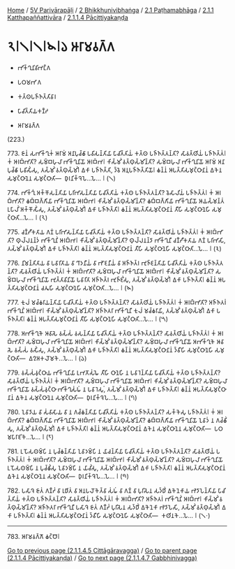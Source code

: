 
[Home](/) / [5V Parivārapāḷi](../../../../../5V.md) / [2 Bhikkhunivibhaṅga](../../../../2.md) / [2.1 Paṭhamabhāga](../../../2.1.md) / [2.1.1 Katthapaññattivāra](../../2.1.1.md) / [2.1.1.4 Pācittiyakaṇḍa](../2.1.1.4.md)

# 𑁨𑁇𑁧𑁇𑁧𑁇𑁪𑁇𑁬 𑀆𑀭𑀸𑀫𑀯𑀕𑁆𑀕

* 𑀪𑀺𑀓𑁆𑀔𑀼𑀦𑀺𑀯𑀺𑀪𑀗𑁆𑀕

* 𑀧𑀞𑀫𑀪𑀸𑀕

* 𑀓𑀢𑁆𑀣𑀧𑀜𑁆𑀜𑀢𑁆𑀢𑀺𑀯𑀸𑀭

* 𑀧𑀸𑀘𑀺𑀢𑁆𑀢𑀺𑀬𑀓𑀡𑁆𑀟

* 𑀆𑀭𑀸𑀫𑀯𑀕𑁆𑀕

(223.)

773\. 𑀚𑀸𑀦𑀁 𑀲𑀪𑀺𑀓𑁆𑀔𑀼𑀓𑀁 𑀆𑀭𑀸𑀫𑀁 𑀅𑀦𑀸𑀧𑀼𑀘𑁆𑀙𑀸 𑀧𑀯𑀺𑀲𑀦𑁆𑀢𑀺𑀬𑀸 𑀧𑀸𑀘𑀺𑀢𑁆𑀢𑀺𑀬𑀁 𑀓𑀢𑁆𑀣 𑀧𑀜𑁆𑀜𑀢𑁆𑀢𑀦𑁆𑀢𑀺? 𑀲𑀸𑀯𑀢𑁆𑀣𑀺𑀬𑀁 𑀧𑀜𑁆𑀜𑀢𑁆𑀢𑀁𑁇 𑀓𑀁 𑀆𑀭𑀩𑁆𑀪𑀸𑀢𑀺? 𑀲𑀫𑁆𑀩𑀳𑀼𑀮𑀸 𑀪𑀺𑀓𑁆𑀔𑀼𑀦𑀺𑀬𑁄 𑀆𑀭𑀩𑁆𑀪𑁇 𑀓𑀺𑀲𑁆𑀫𑀺𑀁 𑀯𑀢𑁆𑀣𑀼𑀲𑁆𑀫𑀺𑀦𑁆𑀢𑀺? 𑀲𑀫𑁆𑀩𑀳𑀼𑀮𑀸 𑀪𑀺𑀓𑁆𑀔𑀼𑀦𑀺𑀬𑁄 𑀆𑀭𑀸𑀫𑀁 𑀅𑀦𑀸𑀧𑀼𑀘𑁆𑀙𑀸 𑀧𑀯𑀺𑀲𑀺𑀁𑀲𑀼, 𑀢𑀲𑁆𑀫𑀺𑀁 𑀯𑀢𑁆𑀣𑀼𑀲𑁆𑀫𑀺𑀁𑁇 𑀏𑀓𑀸 𑀧𑀜𑁆𑀜𑀢𑁆𑀢𑀺, 𑀤𑁆𑀯𑁂 𑀅𑀦𑀼𑀧𑀜𑁆𑀜𑀢𑁆𑀢𑀺𑀬𑁄𑁇 𑀙𑀦𑁆𑀦𑀁 𑀆𑀧𑀢𑁆𑀢𑀺𑀲𑀫𑀼𑀝𑁆𑀞𑀸𑀦𑀸𑀦𑀁 𑀏𑀓𑁂𑀦 𑀲𑀫𑀼𑀝𑁆𑀞𑀸𑀦𑁂𑀦 𑀲𑀫𑀼𑀝𑁆𑀞𑀸𑀢𑀺—  𑀥𑀼𑀭𑀦𑀺𑀓𑁆𑀔𑁂𑀧𑁂…𑀧𑁂… 𑁇 (𑁧)

774\. 𑀪𑀺𑀓𑁆𑀔𑀼𑀁 𑀅𑀓𑁆𑀓𑁄𑀲𑀦𑁆𑀢𑀺𑀬𑀸 𑀧𑀭𑀺𑀪𑀸𑀲𑀦𑁆𑀢𑀺𑀬𑀸 𑀧𑀸𑀘𑀺𑀢𑁆𑀢𑀺𑀬𑀁 𑀓𑀢𑁆𑀣 𑀧𑀜𑁆𑀜𑀢𑁆𑀢𑀦𑁆𑀢𑀺? 𑀯𑁂𑀲𑀸𑀮𑀺𑀬𑀁 𑀧𑀜𑁆𑀜𑀢𑁆𑀢𑀁𑁇 𑀓𑀁 𑀆𑀭𑀩𑁆𑀪𑀸𑀢𑀺? 𑀙𑀩𑁆𑀩𑀕𑁆𑀕𑀺𑀬𑀸 𑀪𑀺𑀓𑁆𑀔𑀼𑀦𑀺𑀬𑁄 𑀆𑀭𑀩𑁆𑀪𑁇 𑀓𑀺𑀲𑁆𑀫𑀺𑀁 𑀯𑀢𑁆𑀣𑀼𑀲𑁆𑀫𑀺𑀦𑁆𑀢𑀺? 𑀙𑀩𑁆𑀩𑀕𑁆𑀕𑀺𑀬𑀸 𑀪𑀺𑀓𑁆𑀔𑀼𑀦𑀺𑀬𑁄 𑀆𑀬𑀲𑁆𑀫𑀦𑁆𑀢𑀁 𑀉𑀧𑀸𑀮𑀺𑀁 𑀅𑀓𑁆𑀓𑁄𑀲𑀺𑀁𑀲𑀼, 𑀢𑀲𑁆𑀫𑀺𑀁 𑀯𑀢𑁆𑀣𑀼𑀲𑁆𑀫𑀺𑀁𑁇 𑀏𑀓𑀸 𑀧𑀜𑁆𑀜𑀢𑁆𑀢𑀺𑁇 𑀙𑀦𑁆𑀦𑀁 𑀆𑀧𑀢𑁆𑀢𑀺𑀲𑀫𑀼𑀝𑁆𑀞𑀸𑀦𑀸𑀦𑀁 𑀢𑀻𑀳𑀺 𑀲𑀫𑀼𑀝𑁆𑀞𑀸𑀦𑁂𑀳𑀺 𑀲𑀫𑀼𑀝𑁆𑀞𑀸𑀢𑀺…𑀧𑁂… 𑁇 (𑁨)

775\. 𑀘𑀡𑁆𑀟𑀻𑀓𑀢𑀸𑀬 𑀕𑀡𑀁 𑀧𑀭𑀺𑀪𑀸𑀲𑀦𑁆𑀢𑀺𑀬𑀸 𑀧𑀸𑀘𑀺𑀢𑁆𑀢𑀺𑀬𑀁 𑀓𑀢𑁆𑀣 𑀧𑀜𑁆𑀜𑀢𑁆𑀢𑀦𑁆𑀢𑀺? 𑀲𑀸𑀯𑀢𑁆𑀣𑀺𑀬𑀁 𑀧𑀜𑁆𑀜𑀢𑁆𑀢𑀁𑁇 𑀓𑀁 𑀆𑀭𑀩𑁆𑀪𑀸𑀢𑀺? 𑀣𑀼𑀮𑁆𑀮𑀦𑀦𑁆𑀤𑀁 𑀪𑀺𑀓𑁆𑀔𑀼𑀦𑀺𑀁 𑀆𑀭𑀩𑁆𑀪𑁇 𑀓𑀺𑀲𑁆𑀫𑀺𑀁 𑀯𑀢𑁆𑀣𑀼𑀲𑁆𑀫𑀺𑀦𑁆𑀢𑀺? 𑀣𑀼𑀮𑁆𑀮𑀦𑀦𑁆𑀤𑀸 𑀪𑀺𑀓𑁆𑀔𑀼𑀦𑀻 𑀘𑀡𑁆𑀟𑀻𑀓𑀢𑀸𑀬 𑀕𑀡𑀁 𑀧𑀭𑀺𑀪𑀸𑀲𑀺, 𑀢𑀲𑁆𑀫𑀺𑀁 𑀯𑀢𑁆𑀣𑀼𑀲𑁆𑀫𑀺𑀁𑁇 𑀏𑀓𑀸 𑀧𑀜𑁆𑀜𑀢𑁆𑀢𑀺𑁇 𑀙𑀦𑁆𑀦𑀁 𑀆𑀧𑀢𑁆𑀢𑀺𑀲𑀫𑀼𑀝𑁆𑀞𑀸𑀦𑀸𑀦𑀁 𑀢𑀻𑀳𑀺 𑀲𑀫𑀼𑀝𑁆𑀞𑀸𑀦𑁂𑀳𑀺 𑀲𑀫𑀼𑀝𑁆𑀞𑀸𑀢𑀺…𑀧𑁂… 𑁇 (𑁩)

776\. 𑀦𑀺𑀫𑀦𑁆𑀢𑀺𑀢𑀸𑀬 𑀯𑀸 𑀧𑀯𑀸𑀭𑀺𑀢𑀸𑀬 𑀯𑀸 𑀔𑀸𑀤𑀦𑀻𑀬𑀁 𑀯𑀸 𑀪𑁄𑀚𑀦𑀻𑀬𑀁 𑀯𑀸 𑀅𑀜𑁆𑀜𑀢𑁆𑀭 𑀪𑀼𑀜𑁆𑀚𑀦𑁆𑀢𑀺𑀬𑀸 𑀧𑀸𑀘𑀺𑀢𑁆𑀢𑀺𑀬𑀁 𑀓𑀢𑁆𑀣 𑀧𑀜𑁆𑀜𑀢𑁆𑀢𑀦𑁆𑀢𑀺? 𑀲𑀸𑀯𑀢𑁆𑀣𑀺𑀬𑀁 𑀧𑀜𑁆𑀜𑀢𑁆𑀢𑀁𑁇 𑀓𑀁 𑀆𑀭𑀩𑁆𑀪𑀸𑀢𑀺? 𑀲𑀫𑁆𑀩𑀳𑀼𑀮𑀸 𑀪𑀺𑀓𑁆𑀔𑀼𑀦𑀺𑀬𑁄 𑀆𑀭𑀩𑁆𑀪𑁇 𑀓𑀺𑀲𑁆𑀫𑀺𑀁 𑀯𑀢𑁆𑀣𑀼𑀲𑁆𑀫𑀺𑀦𑁆𑀢𑀺? 𑀲𑀫𑁆𑀩𑀳𑀼𑀮𑀸 𑀪𑀺𑀓𑁆𑀔𑀼𑀦𑀺𑀬𑁄 𑀪𑀼𑀢𑁆𑀢𑀸𑀯𑀺𑀦𑀺𑀬𑁄 𑀧𑀯𑀸𑀭𑀺𑀢𑀸 𑀅𑀜𑁆𑀜𑀢𑁆𑀭 𑀪𑀼𑀜𑁆𑀚𑀺𑀁𑀲𑀼, 𑀢𑀲𑁆𑀫𑀺𑀁 𑀯𑀢𑁆𑀣𑀼𑀲𑁆𑀫𑀺𑀁𑁇 𑀏𑀓𑀸 𑀧𑀜𑁆𑀜𑀢𑁆𑀢𑀺𑁇 𑀙𑀦𑁆𑀦𑀁 𑀆𑀧𑀢𑁆𑀢𑀺𑀲𑀫𑀼𑀝𑁆𑀞𑀸𑀦𑀸𑀦𑀁 𑀘𑀢𑀽𑀳𑀺 𑀲𑀫𑀼𑀝𑁆𑀞𑀸𑀦𑁂𑀳𑀺 𑀲𑀫𑀼𑀝𑁆𑀞𑀸𑀢𑀺…𑀧𑁂… 𑁇 (𑁪)

777\. 𑀓𑀼𑀮𑀁 𑀫𑀘𑁆𑀙𑀭𑀸𑀬𑀦𑁆𑀢𑀺𑀬𑀸 𑀧𑀸𑀘𑀺𑀢𑁆𑀢𑀺𑀬𑀁 𑀓𑀢𑁆𑀣 𑀧𑀜𑁆𑀜𑀢𑁆𑀢𑀦𑁆𑀢𑀺? 𑀲𑀸𑀯𑀢𑁆𑀣𑀺𑀬𑀁 𑀧𑀜𑁆𑀜𑀢𑁆𑀢𑀁𑁇 𑀓𑀁 𑀆𑀭𑀩𑁆𑀪𑀸𑀢𑀺? 𑀅𑀜𑁆𑀜𑀢𑀭𑀁 𑀪𑀺𑀓𑁆𑀔𑀼𑀦𑀺𑀁 𑀆𑀭𑀩𑁆𑀪𑁇 𑀓𑀺𑀲𑁆𑀫𑀺𑀁 𑀯𑀢𑁆𑀣𑀼𑀲𑁆𑀫𑀺𑀦𑁆𑀢𑀺? 𑀅𑀜𑁆𑀜𑀢𑀭𑀸 𑀪𑀺𑀓𑁆𑀔𑀼𑀦𑀻 𑀓𑀼𑀮𑀁 𑀫𑀘𑁆𑀙𑀭𑀸𑀬𑀺, 𑀢𑀲𑁆𑀫𑀺𑀁 𑀯𑀢𑁆𑀣𑀼𑀲𑁆𑀫𑀺𑀁𑁇 𑀏𑀓𑀸 𑀧𑀜𑁆𑀜𑀢𑁆𑀢𑀺𑁇 𑀙𑀦𑁆𑀦𑀁 𑀆𑀧𑀢𑁆𑀢𑀺𑀲𑀫𑀼𑀝𑁆𑀞𑀸𑀦𑀸𑀦𑀁 𑀢𑀻𑀳𑀺 𑀲𑀫𑀼𑀝𑁆𑀞𑀸𑀦𑁂𑀳𑀺 𑀲𑀫𑀼𑀝𑁆𑀞𑀸𑀢𑀺…𑀧𑁂… 𑁇 (𑁫)

778\. 𑀅𑀪𑀺𑀓𑁆𑀔𑀼𑀓𑁂 𑀆𑀯𑀸𑀲𑁂 𑀯𑀲𑁆𑀲𑀁 𑀯𑀲𑀦𑁆𑀢𑀺𑀬𑀸 𑀧𑀸𑀘𑀺𑀢𑁆𑀢𑀺𑀬𑀁 𑀓𑀢𑁆𑀣 𑀧𑀜𑁆𑀜𑀢𑁆𑀢𑀦𑁆𑀢𑀺? 𑀲𑀸𑀯𑀢𑁆𑀣𑀺𑀬𑀁 𑀧𑀜𑁆𑀜𑀢𑁆𑀢𑀁𑁇 𑀓𑀁 𑀆𑀭𑀩𑁆𑀪𑀸𑀢𑀺? 𑀲𑀫𑁆𑀩𑀳𑀼𑀮𑀸 𑀪𑀺𑀓𑁆𑀔𑀼𑀦𑀺𑀬𑁄 𑀆𑀭𑀩𑁆𑀪𑁇 𑀓𑀺𑀲𑁆𑀫𑀺𑀁 𑀯𑀢𑁆𑀣𑀼𑀲𑁆𑀫𑀺𑀦𑁆𑀢𑀺? 𑀲𑀫𑁆𑀩𑀳𑀼𑀮𑀸 𑀪𑀺𑀓𑁆𑀔𑀼𑀦𑀺𑀬𑁄 𑀅𑀪𑀺𑀓𑁆𑀔𑀼𑀓𑁂 𑀆𑀯𑀸𑀲𑁂 𑀯𑀲𑁆𑀲𑀁 𑀯𑀲𑀺𑀁𑀲𑀼, 𑀢𑀲𑁆𑀫𑀺𑀁 𑀯𑀢𑁆𑀣𑀼𑀲𑁆𑀫𑀺𑀁𑁇 𑀏𑀓𑀸 𑀧𑀜𑁆𑀜𑀢𑁆𑀢𑀺𑁇 𑀙𑀦𑁆𑀦𑀁 𑀆𑀧𑀢𑁆𑀢𑀺𑀲𑀫𑀼𑀝𑁆𑀞𑀸𑀦𑀸𑀦𑀁 𑀤𑁆𑀯𑀻𑀳𑀺 𑀲𑀫𑀼𑀝𑁆𑀞𑀸𑀦𑁂𑀳𑀺 𑀲𑀫𑀼𑀝𑁆𑀞𑀸𑀢𑀺—  𑀏𑀍𑀅𑀓𑀮𑁄𑀫𑀓𑁂…𑀧𑁂… 𑁇 (𑁬)

779\. 𑀯𑀲𑁆𑀲𑀁𑀯𑀼𑀝𑁆𑀞𑀸𑀬 𑀪𑀺𑀓𑁆𑀔𑀼𑀦𑀺𑀬𑀸 𑀉𑀪𑀢𑁄𑀲𑀁𑀖𑁂 𑀢𑀻𑀳𑀺 𑀞𑀸𑀦𑁂𑀳𑀺 𑀦 𑀧𑀯𑀸𑀭𑁂𑀦𑁆𑀢𑀺𑀬𑀸 𑀧𑀸𑀘𑀺𑀢𑁆𑀢𑀺𑀬𑀁 𑀓𑀢𑁆𑀣 𑀧𑀜𑁆𑀜𑀢𑁆𑀢𑀦𑁆𑀢𑀺? 𑀲𑀸𑀯𑀢𑁆𑀣𑀺𑀬𑀁 𑀧𑀜𑁆𑀜𑀢𑁆𑀢𑀁𑁇 𑀓𑀁 𑀆𑀭𑀩𑁆𑀪𑀸𑀢𑀺? 𑀲𑀫𑁆𑀩𑀳𑀼𑀮𑀸 𑀪𑀺𑀓𑁆𑀔𑀼𑀦𑀺𑀬𑁄 𑀆𑀭𑀩𑁆𑀪𑁇 𑀓𑀺𑀲𑁆𑀫𑀺𑀁 𑀯𑀢𑁆𑀣𑀼𑀲𑁆𑀫𑀺𑀦𑁆𑀢𑀺? 𑀲𑀫𑁆𑀩𑀳𑀼𑀮𑀸 𑀪𑀺𑀓𑁆𑀔𑀼𑀦𑀺𑀬𑁄 𑀯𑀲𑁆𑀲𑀁𑀯𑀼𑀝𑁆𑀞𑀸 𑀪𑀺𑀓𑁆𑀔𑀼𑀲𑀁𑀖𑀁 𑀦 𑀧𑀯𑀸𑀭𑁂𑀲𑀼𑀁, 𑀢𑀲𑁆𑀫𑀺𑀁 𑀯𑀢𑁆𑀣𑀼𑀲𑁆𑀫𑀺𑀁𑁇 𑀏𑀓𑀸 𑀧𑀜𑁆𑀜𑀢𑁆𑀢𑀺𑁇 𑀙𑀦𑁆𑀦𑀁 𑀆𑀧𑀢𑁆𑀢𑀺𑀲𑀫𑀼𑀝𑁆𑀞𑀸𑀦𑀸𑀦𑀁 𑀏𑀓𑁂𑀦 𑀲𑀫𑀼𑀝𑁆𑀞𑀸𑀦𑁂𑀦 𑀲𑀫𑀼𑀝𑁆𑀞𑀸𑀢𑀺—  𑀥𑀼𑀭𑀦𑀺𑀓𑁆𑀔𑁂𑀧𑁂…𑀧𑁂… 𑁇 (𑁭)

780\. 𑀑𑀯𑀸𑀤𑀸𑀬 𑀯𑀸 𑀲𑀁𑀯𑀸𑀲𑀸𑀬 𑀯𑀸 𑀦 𑀕𑀘𑁆𑀙𑀦𑁆𑀢𑀺𑀬𑀸 𑀧𑀸𑀘𑀺𑀢𑁆𑀢𑀺𑀬𑀁 𑀓𑀢𑁆𑀣 𑀧𑀜𑁆𑀜𑀢𑁆𑀢𑀦𑁆𑀢𑀺? 𑀲𑀓𑁆𑀓𑁂𑀲𑀼 𑀧𑀜𑁆𑀜𑀢𑁆𑀢𑀁𑁇 𑀓𑀁 𑀆𑀭𑀩𑁆𑀪𑀸𑀢𑀺? 𑀙𑀩𑁆𑀩𑀕𑁆𑀕𑀺𑀬𑀸 𑀪𑀺𑀓𑁆𑀔𑀼𑀦𑀺𑀬𑁄 𑀆𑀭𑀩𑁆𑀪𑁇 𑀓𑀺𑀲𑁆𑀫𑀺𑀁 𑀯𑀢𑁆𑀣𑀼𑀲𑁆𑀫𑀺𑀦𑁆𑀢𑀺? 𑀙𑀩𑁆𑀩𑀕𑁆𑀕𑀺𑀬𑀸 𑀪𑀺𑀓𑁆𑀔𑀼𑀦𑀺𑀬𑁄 𑀑𑀯𑀸𑀤𑀁 𑀦 𑀕𑀘𑁆𑀙𑀺𑀁𑀲𑀼, 𑀢𑀲𑁆𑀫𑀺𑀁 𑀯𑀢𑁆𑀣𑀼𑀲𑁆𑀫𑀺𑀁𑁇 𑀏𑀓𑀸 𑀧𑀜𑁆𑀜𑀢𑁆𑀢𑀺𑁇 𑀙𑀦𑁆𑀦𑀁 𑀆𑀧𑀢𑁆𑀢𑀺𑀲𑀫𑀼𑀝𑁆𑀞𑀸𑀦𑀸𑀦𑀁 𑀏𑀓𑁂𑀦 𑀲𑀫𑀼𑀝𑁆𑀞𑀸𑀦𑁂𑀦 𑀲𑀫𑀼𑀝𑁆𑀞𑀸𑀢𑀺—  𑀧𑀞𑀫𑀧𑀸𑀭𑀸𑀚𑀺𑀓𑁂…𑀧𑁂… 𑁇 (𑁮)

781\. 𑀉𑀧𑁄𑀲𑀣𑀫𑁆𑀧𑀺 𑀦 𑀧𑀼𑀘𑁆𑀙𑀦𑁆𑀢𑀺𑀬𑀸 𑀑𑀯𑀸𑀤𑀫𑁆𑀧𑀺 𑀦 𑀬𑀸𑀘𑀦𑁆𑀢𑀺𑀬𑀸 𑀧𑀸𑀘𑀺𑀢𑁆𑀢𑀺𑀬𑀁 𑀓𑀢𑁆𑀣 𑀧𑀜𑁆𑀜𑀢𑁆𑀢𑀦𑁆𑀢𑀺? 𑀲𑀸𑀯𑀢𑁆𑀣𑀺𑀬𑀁 𑀧𑀜𑁆𑀜𑀢𑁆𑀢𑀁𑁇 𑀓𑀁 𑀆𑀭𑀩𑁆𑀪𑀸𑀢𑀺? 𑀲𑀫𑁆𑀩𑀳𑀼𑀮𑀸 𑀪𑀺𑀓𑁆𑀔𑀼𑀦𑀺𑀬𑁄 𑀆𑀭𑀩𑁆𑀪𑁇 𑀓𑀺𑀲𑁆𑀫𑀺𑀁 𑀯𑀢𑁆𑀣𑀼𑀲𑁆𑀫𑀺𑀦𑁆𑀢𑀺? 𑀲𑀫𑁆𑀩𑀳𑀼𑀮𑀸 𑀪𑀺𑀓𑁆𑀔𑀼𑀦𑀺𑀬𑁄 𑀉𑀧𑁄𑀲𑀣𑀫𑁆𑀧𑀺 𑀦 𑀧𑀼𑀘𑁆𑀙𑀺𑀁𑀲𑀼 𑀑𑀯𑀸𑀤𑀫𑁆𑀧𑀺 𑀦 𑀬𑀸𑀘𑀺𑀁𑀲𑀼, 𑀢𑀲𑁆𑀫𑀺𑀁 𑀯𑀢𑁆𑀣𑀼𑀲𑁆𑀫𑀺𑀁𑁇 𑀏𑀓𑀸 𑀧𑀜𑁆𑀜𑀢𑁆𑀢𑀺𑁇 𑀙𑀦𑁆𑀦𑀁 𑀆𑀧𑀢𑁆𑀢𑀺𑀲𑀫𑀼𑀝𑁆𑀞𑀸𑀦𑀸𑀦𑀁 𑀏𑀓𑁂𑀦 𑀲𑀫𑀼𑀝𑁆𑀞𑀸𑀦𑁂𑀦 𑀲𑀫𑀼𑀝𑁆𑀞𑀸𑀢𑀺—  𑀥𑀼𑀭𑀦𑀺𑀓𑁆𑀔𑁂𑀧𑁂…𑀧𑁂… 𑁇 (𑁯)

782\. 𑀧𑀲𑀸𑀔𑁂 𑀚𑀸𑀢𑀁 𑀕𑀡𑁆𑀟𑀁 𑀯𑀸 𑀭𑀼𑀥𑀺𑀢𑀁 𑀯𑀸 𑀅𑀦𑀧𑀮𑁄𑀓𑁂𑀢𑁆𑀯𑀸 𑀲𑀁𑀖𑀁 𑀯𑀸 𑀕𑀡𑀁 𑀯𑀸 𑀧𑀼𑀭𑀺𑀲𑁂𑀦 𑀲𑀤𑁆𑀥𑀺𑀁 𑀏𑀓𑁂𑀦𑁂𑀓𑀸𑀬 𑀪𑁂𑀤𑀸𑀧𑁂𑀦𑁆𑀢𑀺𑀬𑀸 𑀧𑀸𑀘𑀺𑀢𑁆𑀢𑀺𑀬𑀁 𑀓𑀢𑁆𑀣 𑀧𑀜𑁆𑀜𑀢𑁆𑀢𑀦𑁆𑀢𑀺? 𑀲𑀸𑀯𑀢𑁆𑀣𑀺𑀬𑀁 𑀧𑀜𑁆𑀜𑀢𑁆𑀢𑀁𑁇 𑀓𑀁 𑀆𑀭𑀩𑁆𑀪𑀸𑀢𑀺? 𑀅𑀜𑁆𑀜𑀢𑀭𑀁 𑀪𑀺𑀓𑁆𑀔𑀼𑀦𑀺𑀁 𑀆𑀭𑀩𑁆𑀪𑁇 𑀓𑀺𑀲𑁆𑀫𑀺𑀁 𑀯𑀢𑁆𑀣𑀼𑀲𑁆𑀫𑀺𑀦𑁆𑀢𑀺? 𑀅𑀜𑁆𑀜𑀢𑀭𑀸 𑀪𑀺𑀓𑁆𑀔𑀼𑀦𑀻 𑀧𑀲𑀸𑀔𑁂 𑀚𑀸𑀢𑀁 𑀕𑀡𑁆𑀟𑀁 𑀧𑀼𑀭𑀺𑀲𑁂𑀦 𑀲𑀤𑁆𑀥𑀺𑀁 𑀏𑀓𑁂𑀦𑁂𑀓𑀸 𑀪𑁂𑀤𑀸𑀧𑁂𑀲𑀺, 𑀢𑀲𑁆𑀫𑀺𑀁 𑀯𑀢𑁆𑀣𑀼𑀲𑁆𑀫𑀺𑀁𑁇 𑀏𑀓𑀸 𑀧𑀜𑁆𑀜𑀢𑁆𑀢𑀺𑁇 𑀙𑀦𑁆𑀦𑀁 𑀆𑀧𑀢𑁆𑀢𑀺𑀲𑀫𑀼𑀝𑁆𑀞𑀸𑀦𑀸𑀦𑀁 𑀤𑁆𑀯𑀻𑀳𑀺 𑀲𑀫𑀼𑀝𑁆𑀞𑀸𑀦𑁂𑀳𑀺 𑀲𑀫𑀼𑀝𑁆𑀞𑀸𑀢𑀺—  𑀓𑀣𑀺𑀦𑀓𑁂…𑀧𑁂… 𑁇 (𑁧𑁦)

---

783\. 𑀆𑀭𑀸𑀫𑀯𑀕𑁆𑀕𑁄 𑀙𑀝𑁆𑀞𑁄𑁇



[Go to previous page (2.1.1.4.5 Cittāgāravagga)](2.1.1.4.5.md) / [Go to parent page (2.1.1.4 Pācittiyakaṇḍa)](../2.1.1.4.md) / [Go to next page (2.1.1.4.7 Gabbhinivagga)](2.1.1.4.7.md)


